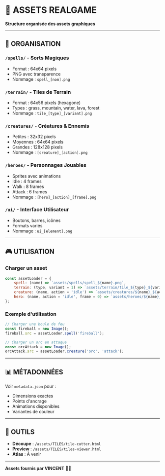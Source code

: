 # 🎨 ASSETS REALGAME

**Structure organisée des assets graphiques**

---

## 📁 ORGANISATION

### `/spells/` - Sorts Magiques
- Format : 64x64 pixels
- PNG avec transparence
- Nommage : `spell_[nom].png`

### `/terrain/` - Tiles de Terrain  
- Format : 64x56 pixels (hexagone)
- Types : grass, mountain, water, lava, forest
- Nommage : `tile_[type]_[variant].png`

### `/creatures/` - Créatures & Ennemis
- Petites : 32x32 pixels
- Moyennes : 64x64 pixels  
- Grandes : 128x128 pixels
- Nommage : `[creature]_[action].png`

### `/heroes/` - Personnages Jouables
- Sprites avec animations
- Idle : 4 frames
- Walk : 8 frames
- Attack : 6 frames
- Nommage : `[hero]_[action]_[frame].png`

### `/ui/` - Interface Utilisateur
- Boutons, barres, icônes
- Formats variés
- Nommage : `ui_[element].png`

---

## 🎮 UTILISATION

### Charger un asset
```javascript
const assetLoader = {
    spell: (name) => `assets/spells/spell_${name}.png`,
    terrain: (type, variant = 1) => `assets/terrain/tile_${type}_${variant}.png`,
    creature: (name, action = 'idle') => `assets/creatures/${name}_${action}.png`,
    hero: (name, action = 'idle', frame = 0) => `assets/heroes/${name}_${action}_${frame}.png`
};
```

### Exemple d'utilisation
```javascript
// Charger une boule de feu
const fireball = new Image();
fireball.src = assetLoader.spell('fireball');

// Charger un orc en attaque
const orcAttack = new Image();
orcAttack.src = assetLoader.creature('orc', 'attack');
```

---

## 📊 MÉTADONNÉES

Voir `metadata.json` pour :
- Dimensions exactes
- Points d'ancrage
- Animations disponibles
- Variantes de couleur

---

## 🔧 OUTILS

- **Découpe** : `/assets/TILES/tile-cutter.html`
- **Preview** : `/assets/TILES/tiles-viewer.html`
- **Atlas** : À venir

---

**Assets fournis par VINCENT** 🎨✨